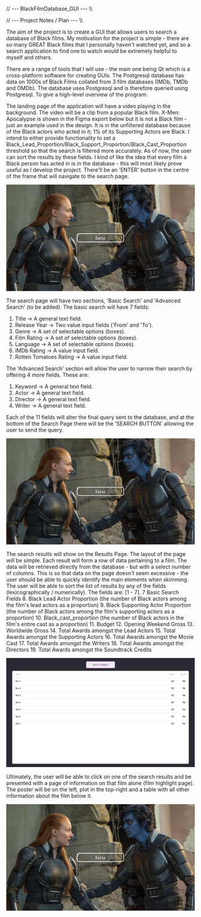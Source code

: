 // --- BlackFilmDatabase_GUI --- \\\

// --- Project Notes / Plan --- \\\

The aim of the project is to create a GUI that allows users to search a database of Black films. My motivation for the 
project is simple - there are so many GREAT Black films that I personally haven't watched yet, and so a search 
application to find one to watch would be extremely helpful to myself and others. 

There are a range of tools that I will use - the main one being Qt which is a cross-platform software for creating GUIs. 
The Postgresql database has data on 1000s of Black Films collated from 3 film databases (IMDb, TMDb and OMDb). The 
database uses Postgresql and is therefore queried using Postgresql. To give a high-level overview of the program: 

The landing page of the application will have a video playing in the background. The video will be a clip from a popular
Black film. X-Men: Apocalypse is shown in the Figma export below but it is not a Black film - just an example used in 
the design. It is in the unfiltered database because of the Black actors who acted in it; 1% of its Supporting Actors 
are Black. I intend to either provide functionality to set a 
Black_Lead_Proportion/Black_Support_Proportion/Black_Cast_Proportion threshold so that the search is filtered more 
accurately. As of now, the user can sort the results by these fields. I kind of like the idea that every film a Black 
person has acted in is in the database - this will most likely prove useful as I develop the project. 
There'll be an 'ENTER' button in the centre of the frame that will navigate to the search page.

![Landing Page](https://github.com/Jakisanya/BlackFilmDatabase_GUI/blob/main/Black%20Film%20Database%20Search%20_%20Landing%20Page.png)

The search page will have two sections, 'Basic Search' and 'Advanced Search' (to be added). The basic search will have 7 fields:
1. Title -> A general text field. 
2. Release Year -> Two value input fields ('From' and 'To'). 
3. Genre -> A set of selectable options (boxes).
4. Film Rating -> A set of selectable options (boxes).
5. Language -> A set of selectable options (boxes).
6. IMDb Rating -> A value input field.
7. Rotten Tomatoes Rating -> A value input field.

The 'Advanced Search' section will allow the user to narrow their search by offering 4 more fields. These are:
1. Keyword -> A general text field.
2. Actor -> A general text field. 
3. Director -> A general text field. 
4. Writer -> A general text field.

Each of the 11 fields will alter the final query sent to the database, and at the bottom of the Search Page there will 
be the 'SEARCH BUTTON' allowing the user to send the query. 

![Landing Page](https://github.com/Jakisanya/BlackFilmDatabase_GUI/blob/main/Black%20Film%20Database%20Search%20_%20Landing%20Page.png)

The search results will show on the Results Page. The layout of the page will be simple. Each result will form a row of 
data pertaining to a film. The data will be retrieved directly from the database - but with a select number of columns. 
This is so that data on the page doesn't seem excessive - the user should be able to quickly identify the 
main elements when skimming. The user will be able to sort the list of results by any of the fields (lexicographically 
/ numerically). The fields are:
[1 - 7]. 7 Basic Search Fields 
8. Black Lead Actor Proportion (the number of Black actors among the film's lead actors as a proportion)
9. Black Supporting Actor Proportion (the number of Black actors among the film's supporting actors as a proportion)
10. Black_cast_proportion (the number of Black actors in the film's entire cast as a proportion)
11. Budget 
12. Opening Weekend Gross 
13. Worldwide Gross 
14. Total Awards amongst the Lead Actors 
15. Total Awards amongst the Supporting Actors 
16. Total Awards amongst the Movie Cast 
17. Total Awards amongst the Writers 
18. Total Awards amongst the Directors 
19. Total Awards amongst the Soundtrack Credits 

![Results Page](https://github.com/Jakisanya/BlackFilmDatabase_GUI/blob/main/Black%20Film%20Database%20Search%20_%20Results%20Page.png)

Ultimately, the user will be able to click on one of the search results and be presented with a page of information on 
that film alone (film highlight page). The poster will be on the left, plot in the top-right and a table with all other 
information about the film below it.

![Film Highlight Page](https://github.com/Jakisanya/BlackFilmDatabase_GUI/blob/main/Black%20Film%20Database%20Search%20_%20Landing%20Page.png)
